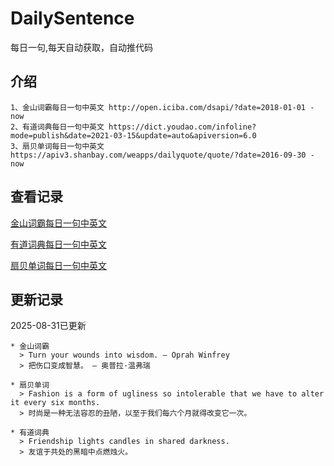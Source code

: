 # DailySentence

每日一句,每天自动获取，自动推代码

## 介绍

```
1、金山词霸每日一句中英文 http://open.iciba.com/dsapi/?date=2018-01-01 - now
2、有道词典每日一句中英文 https://dict.youdao.com/infoline?mode=publish&date=2021-03-15&update=auto&apiversion=6.0
3、扇贝单词每日一句中英文 https://apiv3.shanbay.com/weapps/dailyquote/quote/?date=2016-09-30 - now
```

## 查看记录

[金山词霸每日一句中英文](./data/iciba/)

[有道词典每日一句中英文](./data/youdao/)

[扇贝单词每日一句中英文](./data/shanbay/)

## 更新记录
2025-08-31已更新 
```
* 金山词霸
  > Turn your wounds into wisdom. — Oprah Winfrey
  > 把伤口变成智慧。 — 奥普拉·温弗瑞

* 扇贝单词
  > Fashion is a form of ugliness so intolerable that we have to alter it every six months.
  > 时尚是一种无法容忍的丑陋，以至于我们每六个月就得改变它一次。

* 有道词典
  > Friendship lights candles in shared darkness.
  > 友谊于共处的黑暗中点燃烛火。

```
